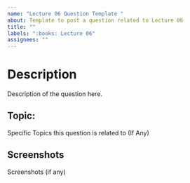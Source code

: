 ```yaml
---
name: "Lecture 06 Question Template "
about: Template to post a question related to Lecture 06
title: ""
labels: ":books: Lecture 06"
assignees: ""
---
```


# Description

Description of the question here.

## Topic:

Specific Topics this question is related to (If Any)

## Screenshots

Screenshots (if any)
